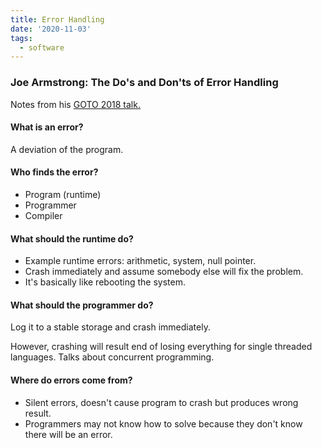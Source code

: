 ```yaml
---
title: Error Handling
date: '2020-11-03'
tags:
  - software
---
```


### Joe Armstrong: The Do's and Don'ts of Error Handling

Notes from his [GOTO 2018 talk.](https://www.youtube.com/watch?v=TTM_b7EJg5E)

#### What is an error?

A deviation of the program.

#### Who finds the error?

- Program (runtime)
- Programmer
- Compiler

#### What should the runtime do?

- Example runtime errors: arithmetic, system, null pointer.
- Crash immediately and assume somebody else will fix the problem.
- It's basically like rebooting the system.

#### What should the programmer do?

Log it to a stable storage and crash immediately.

However, crashing will result end of losing everything for single threaded languages. Talks about concurrent programming.

#### Where do errors come from?

- Silent errors, doesn't cause program to crash but produces wrong result.
- Programmers may not know how to solve because they don't know there will be an error.
